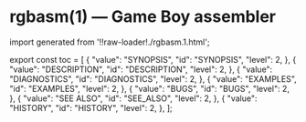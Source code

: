 # rgbasm(1) — Game Boy assembler

import generated from '!!raw-loader!./rgbasm.1.html';

<div className="manual-text" dangerouslySetInnerHTML={{ __html: generated }} />

export const toc = [
{
	"value": "SYNOPSIS",
	"id": "SYNOPSIS",
	"level": 2,
},
{
	"value": "DESCRIPTION",
	"id": "DESCRIPTION",
	"level": 2,
},
{
	"value": "DIAGNOSTICS",
	"id": "DIAGNOSTICS",
	"level": 2,
},
{
	"value": "EXAMPLES",
	"id": "EXAMPLES",
	"level": 2,
},
{
	"value": "BUGS",
	"id": "BUGS",
	"level": 2,
},
{
	"value": "SEE ALSO",
	"id": "SEE_ALSO",
	"level": 2,
},
{
	"value": "HISTORY",
	"id": "HISTORY",
	"level": 2,
},
];

